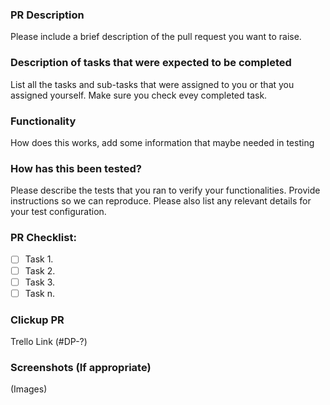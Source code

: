 ### PR Description
Please include a brief description of the pull request you want to raise.
### Description of tasks that were expected to be completed
List all the tasks and sub-tasks that were assigned to you or that you assigned yourself. Make sure you check evey completed task.
### Functionality
How does this works, add some information that maybe needed in testing
### How has this been tested?
Please describe the tests that you ran to verify your functionalities. Provide instructions so we can reproduce. Please also list any relevant details for your test configuration.
### PR Checklist:
- [ ] Task 1.
- [ ] Task 2.
- [ ] Task 3.
- [ ] Task n.
### Clickup PR
Trello Link (#DP-?)
### Screenshots (If appropriate)
(Images)
  